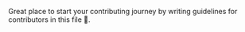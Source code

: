 Great place to start your contributing journey by writing guidelines for contributors in this file 🙏.

